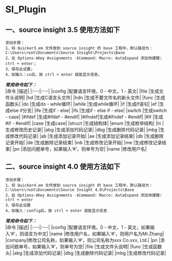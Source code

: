 # SI_Plugin

## 一、source insight 3.5 使用方法如下
```
添加步骤：
1、将 Quicker3.em 文件放到 source insight 的 base 工程中，默认路径为：C:\Users\root\Documents\Source Insight\Projects\Base
2、在 Options-》Key Assignments -》Command: Macro: AutoExpand 添加快捷键: ctrl + enter；
3、保存此设置;
4、如输入：co后，按 ctrl + enter 就能显示信息。
```

***常用命令如下：<br>***
|命令   |描述|
|:---|:---|
|config |配置语言环境，0 - 中文，1 - 英文|
|file   |生成文件头说明|
|hd     |生成C语言头文件|
|hdn    |生成不要文件名的新头文件|
|func   |生成函数头|
|do     |生成do - while循环|
|while  |生成while循环|
|if     |生成if语句|
|ef     |生成else if分支|
|ife    |生成if - else|
|ifs    |生成if - else if - else|
|switch |生成switch - case|
|#ifdef |生成#ifdef - #endif|
|#ifndef|生成#ifndef - #endif|
|#if    |生成#if - #endif|
|case   |生成case|
|struct |生成结构体|
|enum   |生成枚举结构|
|hi     |生成修改历史记录|
|abg    |生成添加代码记录|
|dbg    |生成删除代码记录|
|mbg    |生成修改代码记录|
|ab     |生成添加记录开始|
|ae     |生成添加记录结束|
|db     |生成删除记录开始|
|de     |生成删除记录结束|
|mb     |生成修改记录开始|
|me     |生成修改记录结束|
|pn     |添加问题单号，如果输入‘#’，则单号为空|
|name   |修改用户名|

## 二、source insight 4.0 使用方法如下
```
添加步骤：
1、将 Quicker4.em 文件放到 source insight 的 base 工程中，默认路径为：C:\Users\root\Documents\Source Insight 4.0\Projects\Base
2、在 Options-》Key Assignments -》Command: Macro: AutoExpand 添加快捷键: ctrl + enter
3、保存此设置
4、如输入：config后，按 ctrl + enter 就能显示信息
```

***常用命令如下：<br>***
|命令   |描述|
|:---|:---|
|config |配置语言环境，0 - 中文，1 - 英文，如果输入‘#’，则语言为中文|
|name   |修改用户名，如果输入‘#’，则用户名为Mr.Zhang|
|company|修改公司名称，如果输入‘#’，则公司名称为xxx Co.xxx, Ltd.|
|pn     |添加问题单号，如果输入‘#’，则单号为空|
|file   |生成文件头说明|
|func   |生成函数头|
|abg    |生成添加代码记录|
|dbg    |生成删除代码记录|
|mbg    |生成修改代码记录|
